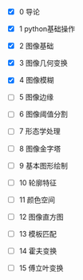 - [x] 0 导论

- [x] 1 python基础操作

- [x] 2 图像基础

- [x] 3 图像几何变换

- [x] 4 图像模糊

- [ ] 5 图像边缘

- [ ] 6 图像阈值分割

- [ ] 7 形态学处理

- [ ] 8 图像金字塔

- [ ] 9 基本图形绘制

- [ ] 10 轮廓特征

- [ ] 11 颜色空间

- [ ] 12 图像直方图

- [ ] 13 模板匹配

- [ ] 14 霍夫变换

- [ ] 15 傅立叶变换